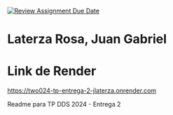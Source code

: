 [![Review Assignment Due Date](https://classroom.github.com/assets/deadline-readme-button-24ddc0f5d75046c5622901739e7c5dd533143b0c8e959d652212380cedb1ea36.svg)](https://classroom.github.com/a/KXg_hGCY)
# Laterza Rosa, Juan Gabriel

# Link de Render
https://two024-tp-entrega-2-jlaterza.onrender.com

Readme para TP DDS 2024 - Entrega 2